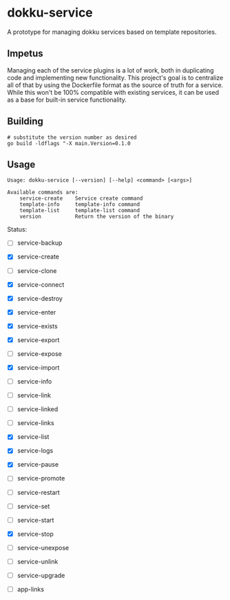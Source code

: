 # dokku-service

A prototype for managing dokku services based on template repositories.

## Impetus

Managing each of the service plugins is a lot of work, both in duplicating code and implementing new functionality.
This project's goal is to centralize all of that by using the Dockerfile format as the source of truth for a service.
While this won't be 100% compatible with existing services, it can be used as a base for built-in service functionality.

## Building

```shell
# substitute the version number as desired
go build -ldflags "-X main.Version=0.1.0
```

## Usage

```
Usage: dokku-service [--version] [--help] <command> [<args>]

Available commands are:
    service-create    Service create command
    template-info     template-info command
    template-list     template-list command
    version           Return the version of the binary
```

Status:

- [ ] service-backup
- [x] service-create
- [ ] service-clone
- [x] service-connect
- [x] service-destroy
- [x] service-enter
- [x] service-exists
- [x] service-export
- [ ] service-expose
- [x] service-import
- [ ] service-info
- [ ] service-link
- [ ] service-linked
- [ ] service-links
- [x] service-list
- [x] service-logs
- [x] service-pause
- [ ] service-promote
- [ ] service-restart
- [ ] service-set
- [ ] service-start
- [x] service-stop
- [ ] service-unexpose
- [ ] service-unlink
- [ ] service-upgrade

- [ ] app-links
